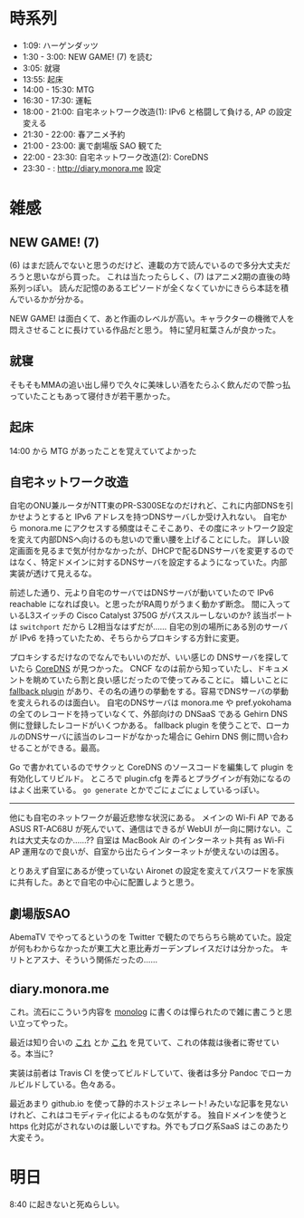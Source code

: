 # 時系列

- 1:09: ハーゲンダッツ
- 1:30 - 3:00: NEW GAME! (7) を読む
- 3:05: 就寝
- 13:55: 起床
- 14:00 - 15:30: MTG
- 16:30 - 17:30: 運転
- 18:00 - 21:00: 自宅ネットワーク改造(1): IPv6 と格闘して負ける, AP の設定変える
- 21:30 - 22:00: 春アニメ予約
- 21:00 - 23:00: 裏で劇場版 SAO 観てた
- 22:00 - 23:30: 自宅ネットワーク改造(2): CoreDNS 
- 23:30 - : http://diary.monora.me 設定

# 雑感

## NEW GAME! (7)

(6) はまだ読んでないと思うのだけど、連載の方で読んでいるので多分大丈夫だろうと思いながら買った。
これは当たったらしく、(7) はアニメ2期の直後の時系列っぽい。
読んだ記憶のあるエピソードが全くなくていかにきらら本誌を積んでいるかが分かる。

NEW GAME! は面白くて、あと作画のレベルが高い。キャラクターの機微で人を悶えさせることに長けている作品だと思う。
特に望月紅葉さんが良かった。

## 就寝

そもそもMMAの追い出し帰りで久々に美味しい酒をたらふく飲んだので酔っ払っていたこともあって寝付きが若干悪かった。

## 起床

14:00 から MTG があったことを覚えていてよかった

## 自宅ネットワーク改造

自宅のONU兼ルータがNTT東のPR-S300SEなのだけれど、これに内部DNSを引かせようとすると IPv6 アドレスを持つDNSサーバしか受け入れない。
自宅から monora.me にアクセスする頻度はそこそこあり、その度にネットワーク設定を変えて内部DNSへ向けるのも怠いので重い腰を上げることにした。
詳しい設定画面を見るまで気が付かなかったが、DHCPで配るDNSサーバを変更するのではなく、特定ドメインに対するDNSサーバを設定するようになっていた。内部実装が透けて見えるな。

前述した通り、元より自宅のサーバではDNSサーバが動いていたので IPv6 reachable になれば良い。と思ったがRA周りがうまく動かず断念。
間に入っているL3スイッチの Cisco Catalyst 3750G がパススルーしないのか? 該当ポートは `switchport` だから L2相当なはずだが……
自宅の別の場所にある別のサーバが IPv6 を持っていたため、そちらからプロキシする方針に変更。

プロキシするだけなのでなんでもいいのだが、いい感じの DNSサーバを探していたら [CoreDNS](https://coredns.io) が見つかった。
CNCF なのは前から知っていたし、ドキュメントを眺めていたら割と良い感じだったので使ってみることに。
嬉しいことに [fallback plugin](https://github.com/coredns/fallback) があり、その名の通りの挙動をする。容易でDNSサーバの挙動を変えられるのは面白い。
自宅のDNSサーバは monora.me や pref.yokohama の全てのレコードを持っていなくて、外部向けの DNSaaS である Gehirn DNS 側に登録したレコードがいくつかある。
fallback plugin を使うことで、ローカルのDNSサーバに該当のレコードがなかった場合に Gehirn DNS 側に問い合わせることができる。最高。

Go で書かれているのでサクッと CoreDNS のソースコードを編集して plugin を有効化してリビルド。
ところで plugin.cfg を弄るとプラグインが有効になるのはよく出来ている。 `go generate` とかでごにょごにょしているっぽい。

- - -

他にも自宅のネットワークが最近悲惨な状況にある。
メインの Wi-Fi AP である ASUS RT-AC68U が死んでいて、通信はできるが WebUI が一向に開けない。これは大丈夫なのか……??
自室は MacBook Air のインターネット共有 as Wi-Fi AP 運用なので良いが、自室から出たらインターネットが使えないのは困る。

とりあえず自室にあるが使っていない Aironet の設定を変えてパスワードを家族に共有した。あとで自宅の中心に配置しようと思う。

## 劇場版SAO

AbemaTV でやってるというのを Twitter で観たのでちらちら眺めていた。設定が何もわからなかったが東工大と恵比寿ガーデンプレイスだけは分かった。
キリトとアスナ、そういう関係だったの……

## diary.monora.me

これ。流石にこういう内容を [monolog](https://blog.monora.me) に書くのは憚られたので雑に書こうと思い立ってやった。

最近は知り合いの [これ](https://makenowjust.github.io/diary/) とか [これ](https://mt-caret.github.io/nippo/) を見ていて、これの体裁は後者に寄せている。本当に?

実装は前者は Travis CI を使ってビルドしていて、後者は多分 Pandoc でローカルビルドしている。色々ある。

最近あまり github.io を使って静的ホストジェネレート! みたいな記事を見ないけれど、これはコモディティ化によるものな気がする。
独自ドメインを使うと https 化対応がされないのは厳しいですね。外でもブログ系SaaS はこのあたり大変そう。

# 明日

8:40 に起きないと死ぬらしい。



